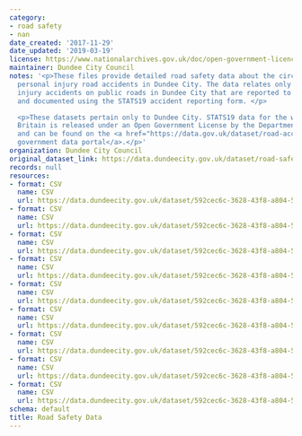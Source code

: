 ```yaml
---
category:
- road safety
- nan
date_created: '2017-11-29'
date_updated: '2019-03-19'
license: https://www.nationalarchives.gov.uk/doc/open-government-licence/version/3/
maintainer: Dundee City Council
notes: '<p>These files provide detailed road safety data about the circumstances of
  personal injury road accidents in Dundee City. The data relates only to personal
  injury accidents on public roads in Dundee City that are reported to the police
  and documented using the STATS19 accident reporting form. </p>

  <p>These datasets pertain only to Dundee City. STATS19 data for the whole of Great
  Britain is released under an Open Government License by the Department for Transport
  and can be found on the <a href="https://data.gov.uk/dataset/road-accidents-safety-data">UK
  government data portal</a>.</p>'
organization: Dundee City Council
original_dataset_link: https://data.dundeecity.gov.uk/dataset/road-safety-data
records: null
resources:
- format: CSV
  name: CSV
  url: https://data.dundeecity.gov.uk/dataset/592cec6c-3628-43f8-a804-57144668e12f/resource/c3e7a3fc-5e81-4010-994d-93077c543721/download/road-safety-data-accidents-2016.csv
- format: CSV
  name: CSV
  url: https://data.dundeecity.gov.uk/dataset/592cec6c-3628-43f8-a804-57144668e12f/resource/89151e52-5ffa-41c9-956b-bfda618fc511/download/road-safety-data-vehicles-2016.csv
- format: CSV
  name: CSV
  url: https://data.dundeecity.gov.uk/dataset/592cec6c-3628-43f8-a804-57144668e12f/resource/c2eaf77a-abb4-4096-8d5b-a09a698b4a51/download/road-safety-data-casualties-2016.csv
- format: CSV
  name: CSV
  url: https://data.dundeecity.gov.uk/dataset/592cec6c-3628-43f8-a804-57144668e12f/resource/7cff308e-2916-4702-8a1c-1d65579a4f52/download/road-safety-data-accidents-2015-.csv
- format: CSV
  name: CSV
  url: https://data.dundeecity.gov.uk/dataset/592cec6c-3628-43f8-a804-57144668e12f/resource/0b6402ca-7d34-47c4-b951-a85716c04d0e/download/road-safety-data-vehicles-2015-.csv
- format: CSV
  name: CSV
  url: https://data.dundeecity.gov.uk/dataset/592cec6c-3628-43f8-a804-57144668e12f/resource/4cb170f4-07ef-489e-9d49-7d792803312a/download/road-safety-data-casualties-2015-.csv
- format: CSV
  name: CSV
  url: https://data.dundeecity.gov.uk/dataset/592cec6c-3628-43f8-a804-57144668e12f/resource/6eeb1c88-178b-489e-a017-60d0431d6355/download/road-safety-data-accidents-2005-2014-.csv
- format: CSV
  name: CSV
  url: https://data.dundeecity.gov.uk/dataset/592cec6c-3628-43f8-a804-57144668e12f/resource/a7a76e52-ef72-42c1-8467-277a09da9e72/download/road-safety-data-vehicles-2005-2014-.csv
- format: CSV
  name: CSV
  url: https://data.dundeecity.gov.uk/dataset/592cec6c-3628-43f8-a804-57144668e12f/resource/25d1b68c-62d7-4c4b-ab88-2199cbb6abff/download/road-safety-data-casualties-2005-2014-.csv
schema: default
title: Road Safety Data
---
```

